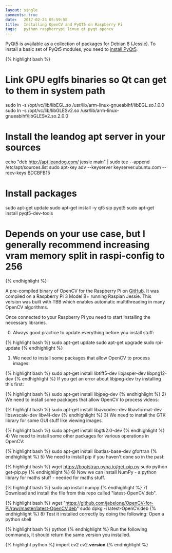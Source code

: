 ```yaml
---
layout: single
comments: true
date: 	2017-02-24 05:59:58
title: 	Installing OpenCV and PyQT5 on Raspberry Pi
tags:	python raspberrypi linux qt pyqt opencv 
---
```


PyQt5 is available as a collection of packages for Debian 8 (Jessie). To install a basic set of PyQt5 modules, you need to [install PyQt5](https://gist.github.com/garyjohnson/f041d2274dccd6641c51).

{% highlight bash %}
# Link GPU eglfs binaries so Qt can get to them in system path
sudo ln -s /opt/vc/lib/libEGL.so /usr/lib/arm-linux-gnueabihf/libEGL.so.1.0.0
sudo ln -s /opt/vc/lib/libGLESv2.so /usr/lib/arm-linux-gnueabihf/libGLESv2.so.2.0.0

# Install the leandog apt server in your sources
echo "deb http://apt.leandog.com/ jessie main" | sudo tee --append /etc/apt/sources.list
sudo apt-key adv --keyserver keyserver.ubuntu.com --recv-keys BDCBFB15

# Install packages
sudo apt-get update
sudo apt-get install -y qt5 sip pyqt5
sudo apt-get install pyqt5-dev-tools

# Depends on your use case, but I generally recommend increasing vram memory split in raspi-config to 256
{% endhighlight %} 

A pre-compiled binary of OpenCV for the Raspberry Pi on [GitHub](https://github.com/jabelone/OpenCV-for-Pi).
It was compiled on a Raspberry Pi 3 Model B+ running Raspian Jessie. This version was built with TBB which enables automatic multithreading in many OpenCV algorithms.

Once connected to your Raspberry Pi you need to start installing the necessary libraries.

0) Always good practice to update everything before you install stuff:

{% highlight bash %}
sudo apt-get update
sudo apt-get upgrade
sudo rpi-update
{% endhighlight %} 
1) We need to install some packages that allow OpenCV to process images:

{% highlight bash %}
sudo apt-get install libtiff5-dev libjasper-dev libpng12-dev
{% endhighlight %} 
If you get an error about libjpeg-dev try installing this first:

{% highlight bash %}
sudo apt-get install libjpeg-dev
{% endhighlight %} 
2) We need to install some packages that allow OpenCV to process videos:

{% highlight bash %}
sudo apt-get install libavcodec-dev libavformat-dev libswscale-dev libv4l-dev
{% endhighlight %} 
3) We need to install the GTK library for some GUI stuff like viewing images.

{% highlight bash %}
sudo apt-get install libgtk2.0-dev
{% endhighlight %} 
4) We need to install some other packages for various operations in OpenCV:

{% highlight bash %}
sudo apt-get install libatlas-base-dev gfortran
{% endhighlight %} 
5) We need to install pip if you haven't done so in the past:

{% highlight bash %}
wget https://bootstrap.pypa.io/get-pip.py
sudo python get-pip.py
{% endhighlight %} 
6) Now we can install NumPy - a python library for maths stuff - needed for maths stuff.

{% highlight bash %}
sudo pip install numpy
{% endhighlight %} 
7) Download and install the file from this repo called "latest-OpenCV.deb".

{% highlight bash %}
wget "https://github.com/jabelone/OpenCV-for-Pi/raw/master/latest-OpenCV.deb"
sudo dpkg -i latest-OpenCV.deb
{% endhighlight %} 
8) Test it installed correctly by doing the following:
Open a python shell

{% highlight bash %}
python
{% endhighlight %} 
Run the following commands, it should return the same version you installed.

{% highlight python %}
import cv2
cv2.__version__
{% endhighlight %} 
